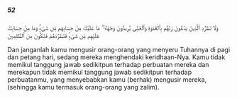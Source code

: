 ##### 52

<span class="ayah">وَلَا تَطْرُدِ ٱلَّذِينَ يَدْعُونَ رَبَّهُم بِٱلْغَدَوٰةِ وَٱلْعَشِىِّ يُرِيدُونَ وَجْهَهُۥ ۖ مَا عَلَيْكَ مِنْ حِسَابِهِم مِّن شَىْءٍۢ وَمَا مِنْ حِسَابِكَ عَلَيْهِم مِّن شَىْءٍۢ فَتَطْرُدَهُمْ فَتَكُونَ مِنَ ٱلظَّٰلِمِينَ</span>

<span class="ayah_translation">Dan janganlah kamu mengusir orang-orang yang menyeru Tuhannya di pagi dan petang hari, sedang mereka menghendaki keridhaan-Nya. Kamu tidak memikul tanggung jawab sedikitpun terhadap perbuatan mereka dan merekapun tidak memikul tanggung jawab sedikitpun terhadap perbuatanmu, yang menyebabkan kamu (berhak) mengusir mereka, (sehingga kamu termasuk orang-orang yang zalim).</span>
